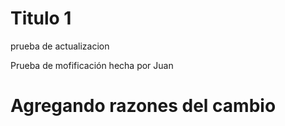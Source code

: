 # Titulo 1

prueba de actualizacion

Prueba de mofificación hecha por Juan

# Agregando razones del cambio
